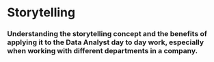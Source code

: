 # Storytelling

### Understanding the storytelling concept and the benefits of applying it to the Data Analyst day to day work, especially when working with different departments in a company.
